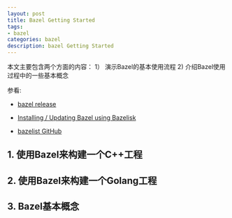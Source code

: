 ```yaml
---
layout: post
title: Bazel Getting Started
tags:
- bazel
categories: bazel
description: bazel Getting Started
---
```


本文主要包含两个方面的内容： 1） 演示Bazel的基本使用流程 2) 介绍Bazel使用过程中的一些基本概念

参看:

- [bazel release](https://github.com/bazelbuild/bazel/releases)

- [Installing / Updating Bazel using Bazelisk](https://bazel.build/install/bazelisk)

- [bazelist GitHub](https://github.com/bazelbuild/bazelisk)




<!-- more -->

## 1. 使用Bazel来构建一个C++工程

## 2. 使用Bazel来构建一个Golang工程

## 3. Bazel基本概念
